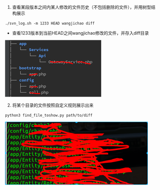 1. 查看某段版本之间内某人修改的文件历史（不包括删除的文件），并用树型结构展示

`./svn_log.sh -m 1233 HEAD wangjichao diff`
- 查看1233版本到当前HEAD之间wangjichao修改的文件，并存入diff目录

![image](https://github.com/wjcgithub/myshell/blob/master/tools/svn/img/diff.png)


2. 将某个目录的文件按照自定义规则展示出来

`python3 find_file_toshow.py path/to/diff`

![image](https://github.com/wjcgithub/myshell/blob/master/tools/svn/img/svn.png)


